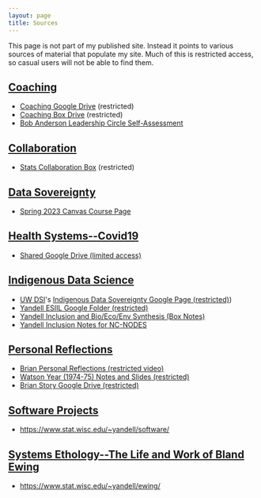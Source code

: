 ```yaml
---
layout: page
title: Sources
---
```


This page is not part of my published site.
Instead it points to various sources of material that populate my site.
Much of this is restricted access, so casual users will not be able to find them.

## [Coaching](https://byandell.github.io/pages/coach/)

* [Coaching Google Drive](https://drive.google.com/drive/u/1/folders/1oqr4yjlb399vETmvSTRZpULaOfypR4hO) (restricted)
* [Coaching Box Drive](https://uwmadison.app.box.com/folder/89487800356) (restricted)
* [Bob Anderson Leadership Circle Self-Assessment](https://uwmadison.app.box.com/folder/239742189039)

## [Collaboration](https://byandell.github.io/pages/collaborate/)

* [Stats Collaboration Box](https://uwmadison.app.box.com/folder/198764997699) (restricted)

## [Data Sovereignty](https://byandell.github.io/Data-Sovereignty/)

- [Spring 2023 Canvas Course Page](https://canvas.wisc.edu/courses/346352)

## [Health Systems--Covid19](https://byandell.github.io/pages/covid19/)

- [Shared Google Drive (limited access)](https://drive.google.com/drive/u/1/folders/0AJczAgxVjUJRUk9PVA)

## [Indigenous Data Science](https://byandell.github.io/pages/indigenous/)

* [UW DSI](https://datascience.wisc.edu)'s
[Indigenous Data Sovereignty Google Page (restricted)](https://docs.google.com/document/d/1oNaMUPkX6AiZnhctW7pJvz-V5fLTxHnZE5--nhi28Qs))
* [Yandell ESIIL Google Folder (restricted)](https://drive.google.com/drive/u/1/folders/19pwBLpKVDbk5KrYVSba_w20T_3RfJQti)
* [Yandell Inclusion and Bio/Eco/Env Synthesis (Box Notes)](https://uwmadison.app.box.com/file/787813586808)
* [Yandell Inclusion Notes for NC-NODES](https://docs.google.com/document/d/1XMQvx1f7o5lNoYmL38dl_QaWVRXVUvPJjcB7fF9DaSA) 

## [Personal Reflections](https://byandell.github.io/pages/reflect/)

- [Brian Personal Reflections (restricted video)](https://drive.google.com/file/d/1wHrSzJMmFAd4KoSgSzA7445KIEgGbcGY)
- [Watson Year (1974-75) Notes and Slides (restricted)](https://docs.google.com/document/d/1H3xS2ISieJT6decYtzpU9NLgl2bunWrH63Cgnkzn5hM)
- [Brian Story Google Drive (restricted)](https://drive.google.com/drive/folders/1cLPSYhXHzVnnkSZXGdWWjrkadhPWU5Cg)

## [Software Projects](https://byandell.github.io/pages/software/)

- <https://www.stat.wisc.edu/~yandell/software/>

## [Systems Ethology--The Life and Work of Bland Ewing](https://byandell.github.io/pages/ewing/)

- <https://www.stat.wisc.edu/~yandell/ewing/>
